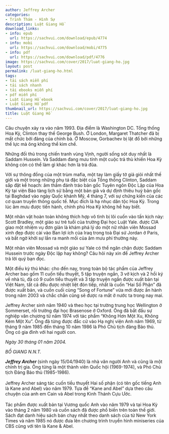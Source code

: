 ```yaml
---
author: Jeffrey Archer
categories:
- Trinh Thám - Hình Sự
description: Luật Giang Hồ
download_links:
- info: epub
  url: https://sachvui.com/download/epub/4774
- info: mobi
  url: https://sachvui.com/download/mobi/4775
- info: pdf
  url: https://sachvui.com/download/pdf/4776
image: https://sachvui.com/cover/2017/luat-giang-ho.jpg
layout: post
permalink: /luat-giang-ho.html
tags:
- tải sách miễn phí
- tải sách nhanh
- tải ebooks miễn phí
- pdf miễn phí
- Luật Giang Hồ ebook
- Luật Giang Hồ pdf
thumbnail_url: https://sachvui.com/cover/2017/luat-giang-ho.jpg
title: Luật Giang Hồ
---
```


 <div class="item-desc text-justify"> <p>Câu chuyện xảy ra vào năm 1993. Ðịa điểm là Washington DC. Tổng thống Hoa Kỳ, Clinton thay thế George Bush. Ở London, Margaret Thatcher đã bị mất chức bởi đảng của chính bà. Ở Moscow, Gorbachev bị lật đổ bởi những thế lực mà ông không thể kìm chế.</p><p>Những đối thủ trong chiến tranh vùng Vịnh, người sống sót duy nhất là Saddam Hussein. Và Saddam đang mưu tính một cuộc trả thù khiến Hoa Kỳ không còn có thể làm gì khác hơn là trả đũa.</p><p>Với sự thông đồng của một trùm mafia, một tay làm giấy tờ giả giỏi nhất thế giới và một trong những phụ tá đặc biệt của Tổng thống Clinton, Saddam sắp đặt kế hoạch: âm thầm đánh tráo bản gốc Tuyên ngôn Ðộc Lập của Hoa Kỳ tại viện Bảo tàng lịch sử bằng một bản giả và dự định thiêu huỷ bản gốc tại Baghdad vào ngày Quốc khánh Mỹ, 4 tháng 7, với sự chứng kiến của các cơ quan truyền thông quốc tế. Mục đích là hạ nhục dân tộc Hoa Kỳ. Trong lúc âm mưu được tiến hành, chính phủ Hoa Kỳ không hề hay biết.</p><p>Một nhân vật hoàn toàn không thích hợp vô tình bị lôi cuốn vào tấn kịch này: Scott Bradley, một giáo sư trẻ tuổi của trường Ðại học Luật Yale. được CIA giao một nhiệm vụ đơn giản là khám phá lý do một nữ nhân viên Mossad xinh đẹp được cài vào Ban lợi ích của Iraq trong toà Ðại sứ Jordan ở Paris, và bất ngờ khởi sự lần ra manh mối của âm mưu phi thường này.</p><p>Một nhân viên Mossad và một giáo sư Yale có thể ngăn chặn được Saddam Hussein trước ngày Ðộc lập hay không? Câu hỏi này xin để Jeffrey Archer trả lời quý bạn đọc.</p><p>Một điều kỳ thú khác: cho đến nay, trong toàn bộ tác phẩm của Jeffrey Archer bao gồm 11 cuốn tiểu thuyết, 5 tập truyện ngắn, 3 vở kịch và 2 hồi ký về nhà tù, đã có 9 cuốn tiểu thuyết và 3 tập truyện ngắn được xuất bản tại Việt Nam, tất cả đều được nhiệt liệt đón tiếp, nhất là cuốn “Hai Số Phận” đã được xuất bản, và cuốn cuối cùng “Song of Fortune” vừa mới được ấn hành trong năm 2003 và chắc chắn cũng sẽ được ra mắt ở nước ta trong nay mai.</p><p>Jeffrey Archer sinh năm 1940 và theo học tại trường trung học Wellington ở Sommerset, rồi trường đại học Brasenose ở Oxford. Ông đã bắt đầu sự nghiệp văn chương từ năm 1974 với tác phẩm “Không Hơn Một Xu, Không Kém Một Xu”. Ông đã từng được đắc cử vào Hạ nghị viện Anh năm 1969, từ tháng 9 năm 1985 đến tháng 10 năm 1986 là Phó Chủ tịch đảng Bảo thủ. Ông có gia đình với hai người con.</p><p><em>Ngày 30 tháng 01 năm 2004.</em></p><p><em>BỒ GIANG N.N.T.</em></p><p><strong><em>Jeffrey Archer</em> </strong>(sinh ngày 15/04/1940) là nhà văn người Anh và cũng là một chính trị gia. Ông từng là một thành viên Quốc hội (1969-1974), và Phó Chủ tịch Đảng Bảo thủ (1985-1986).<br><br>Jeffrey Archer sáng tác cuốn tiều thuyết Hai số phận (có tên gốc tiếng Anh là Kane and Abel) vào năm 1979. Tựa đề “Kane and Abel” dựa theo câu chuyện của anh em Cain và Abel trong Kinh Thánh Cựu Ước.<br><br>Tác phẩm được xuất bản tại Vương quốc Anh vào năm 1979 và tại Hoa Kỳ vào tháng 2 năm 1980 và cuốn sách đã được phổ biến trên toàn thế giới. Sách đạt danh hiệu sách bán chạy nhất theo danh sách của từ New York Times và năm 1985 nó được đưa lên chương trình truyền hình miniseries của CBS cũng với tên là Kane &amp; Abel.</p> </div>